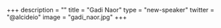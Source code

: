 +++
description = ""
title = "Gadi Naor"
type = "new-speaker"
twitter = "@alcideio"
image = "gadi_naor.jpg"
+++